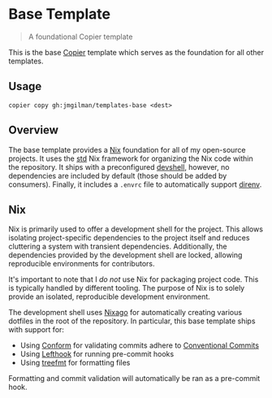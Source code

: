 # Base Template

> A foundational Copier template

This is the base [Copier] template which serves as the foundation for all other
templates.

## Usage

```
copier copy gh:jmgilman/templates-base <dest>
```

## Overview

The base template provides a [Nix] foundation for all of my open-source
projects. It uses the [std] Nix framework for organizing the Nix code within
the repository. It ships with a preconfigured [devshell], however, no
dependencies are included by default (those should be added by consumers).
Finally, it includes a `.envrc` file to automatically support [direnv].

## Nix

Nix is primarily used to offer a development shell for the project. This allows
isolating project-specific dependencies to the project itself and reduces
cluttering a system with transient dependencies. Additionally, the dependencies
provided by the development shell are locked, allowing reproducible environments
for contributors.

It's important to note that I _do not_ use Nix for packaging project code. This
is typically handled by different tooling. The purpose of Nix is to solely
provide an isolated, reproducible development environment.

The development shell uses [Nixago] for automatically creating various dotfiles
in the root of the repository. In particular, this base template ships with
support for:

- Using [Conform] for validating commits adhere to [Conventional Commits][cc]
- Using [Lefthook] for running pre-commit hooks
- Using [treefmt] for formatting files

Formatting and commit validation will automatically be ran as a pre-commit hook.


[cc]: https://www.conventionalcommits.org/en/v1.0.0/
[conform]: https://github.com/edmundhung/conform
[copier]: https://github.com/copier-org/copier
[devshell]: https://github.com/numtide/devshell
[direnv]: https://direnv.net/
[lefthook]: https://github.com/evilmartians/lefthook
[nix]: https://nixos.org/
[nixago]: https://github.com/nix-community/nixago
[std]: https://github.com/divnix/std
[treefmt]: https://github.com/numtide/treefmt
